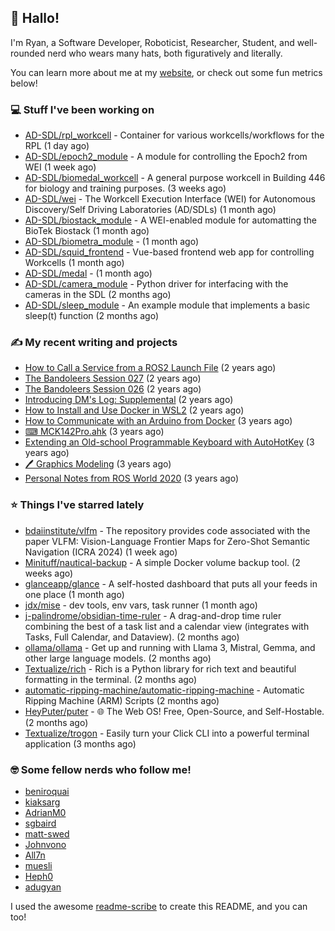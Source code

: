 ## 👋 Hallo!

I'm Ryan, a Software Developer, Roboticist, Researcher, Student, and well-rounded nerd who wears many hats, both figuratively and literally.

You can learn more about me at my [website](https://ryandlewis.dev), or check out some fun metrics below!

### 💻 Stuff I've been working on

- [AD-SDL/rpl_workcell](https://github.com/AD-SDL/rpl_workcell) - Container for various workcells/workflows for the RPL (1 day ago)
- [AD-SDL/epoch2_module](https://github.com/AD-SDL/epoch2_module) - A module for controlling the Epoch2 from WEI (1 week ago)
- [AD-SDL/biomedal_workcell](https://github.com/AD-SDL/biomedal_workcell) - A general purpose workcell in Building 446 for biology and training purposes. (3 weeks ago)
- [AD-SDL/wei](https://github.com/AD-SDL/wei) - The Workcell Execution Interface (WEI) for Autonomous Discovery/Self Driving Laboratories (AD/SDLs) (1 month ago)
- [AD-SDL/biostack_module](https://github.com/AD-SDL/biostack_module) - A WEI-enabled module for automatting the BioTek Biostack (1 month ago)
- [AD-SDL/biometra_module](https://github.com/AD-SDL/biometra_module) -  (1 month ago)
- [AD-SDL/squid_frontend](https://github.com/AD-SDL/squid_frontend) - Vue-based frontend web app for controlling Workcells (1 month ago)
- [AD-SDL/medal](https://github.com/AD-SDL/medal) -  (1 month ago)
- [AD-SDL/camera_module](https://github.com/AD-SDL/camera_module) - Python driver for interfacing with the cameras in the SDL (2 months ago)
- [AD-SDL/sleep_module](https://github.com/AD-SDL/sleep_module) - An example module that implements a basic sleep(t) function (2 months ago)

### ✍ My recent writing and projects

- [How to Call a Service from a ROS2 Launch File](https://ryandlewis.dev/posts/callserviceinros2launch/) (2 years ago)
- [The Bandoleers Session 027](https://ryandlewis.dev/posts/ttrpg/thebandoleers027/) (2 years ago)
- [The Bandoleers Session 026](https://ryandlewis.dev/posts/ttrpg/thebandoleers026/) (2 years ago)
- [Introducing DM&#39;s Log: Supplemental](https://ryandlewis.dev/posts/ttrpg/introducingdmslog/) (2 years ago)
- [How to Install and Use Docker in WSL2](https://ryandlewis.dev/posts/howtowsldocker/) (2 years ago)
- [How to Communicate with an Arduino from Docker](https://ryandlewis.dev/posts/howtoarduinodocker/) (3 years ago)
- [⌨ MCK142Pro.ahk](https://ryandlewis.dev/projects/mck142pro/) (3 years ago)
- [Extending an Old-school Programmable Keyboard with AutoHotKey](https://ryandlewis.dev/posts/mck142pro/) (3 years ago)
- [🖊 Graphics Modeling](https://ryandlewis.dev/projects/graphics/) (3 years ago)
- [Personal Notes from ROS World 2020](https://ryandlewis.dev/posts/rosworld2020/) (3 years ago)

### ⭐ Things I've starred lately

- [bdaiinstitute/vlfm](https://github.com/bdaiinstitute/vlfm) - The repository provides code associated with the paper VLFM: Vision-Language Frontier Maps for Zero-Shot Semantic Navigation (ICRA 2024) (1 week ago)
- [Minituff/nautical-backup](https://github.com/Minituff/nautical-backup) - A simple Docker volume backup tool. (2 weeks ago)
- [glanceapp/glance](https://github.com/glanceapp/glance) - A self-hosted dashboard that puts all your feeds in one place (1 month ago)
- [jdx/mise](https://github.com/jdx/mise) - dev tools, env vars, task runner (1 month ago)
- [j-palindrome/obsidian-time-ruler](https://github.com/j-palindrome/obsidian-time-ruler) - A drag-and-drop time ruler combining the best of a task list and a calendar view (integrates with Tasks, Full Calendar, and Dataview). (2 months ago)
- [ollama/ollama](https://github.com/ollama/ollama) - Get up and running with Llama 3, Mistral, Gemma, and other large language models. (2 months ago)
- [Textualize/rich](https://github.com/Textualize/rich) - Rich is a Python library for rich text and beautiful formatting in the terminal. (2 months ago)
- [automatic-ripping-machine/automatic-ripping-machine](https://github.com/automatic-ripping-machine/automatic-ripping-machine) - Automatic Ripping Machine (ARM) Scripts (2 months ago)
- [HeyPuter/puter](https://github.com/HeyPuter/puter) - 🌐 The Web OS! Free, Open-Source, and Self-Hostable. (2 months ago)
- [Textualize/trogon](https://github.com/Textualize/trogon) - Easily turn your Click CLI into a powerful terminal application (3 months ago)

### 🤓 Some fellow nerds who follow me!

- [beniroquai](https://github.com/beniroquai)
- [kiaksarg](https://github.com/kiaksarg)
- [AdrianM0](https://github.com/AdrianM0)
- [sgbaird](https://github.com/sgbaird)
- [matt-swed](https://github.com/matt-swed)
- [Johnvono](https://github.com/Johnvono)
- [All7n](https://github.com/All7n)
- [muesli](https://github.com/muesli)
- [Heph0](https://github.com/Heph0)
- [adugyan](https://github.com/adugyan)

I used the awesome [readme-scribe](https://github.com/muesli/readme-scribe) to create this README, and you can too!

